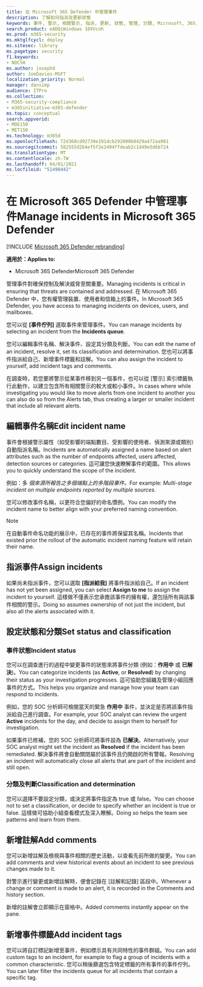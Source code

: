 ```yaml
---
title: 在 Microsoft 365 Defender 中管理事件
description: 了解如何指派及更新狀態
keywords: 事件, 警示, 相關警示, 指派, 更新, 狀態, 管理, 分類, Microsoft, 365, m365
search.product: eADQiWindows 10XVcnh
ms.prod: m365-security
ms.mktglfcycl: deploy
ms.sitesec: library
ms.pagetype: security
f1.keywords:
- NOCSH
ms.author: josephd
author: JoeDavies-MSFT
localization_priority: Normal
manager: dansimp
audience: ITPro
ms.collection:
- M365-security-compliance
- m365initiative-m365-defender
ms.topic: conceptual
search.appverid:
- MOE150
- MET150
ms.technology: m365d
ms.openlocfilehash: 72d368cd92739e191dcb292000b8429a472aa981
ms.sourcegitcommit: 582555d2b4ef5f2e2494ffdeab2c1d49e5d6b724
ms.translationtype: MT
ms.contentlocale: zh-TW
ms.lasthandoff: 04/01/2021
ms.locfileid: "51498442"
---
```

# <a name="manage-incidents-in-microsoft-365-defender"></a><span data-ttu-id="a1331-104">在 Microsoft 365 Defender 中管理事件</span><span class="sxs-lookup"><span data-stu-id="a1331-104">Manage incidents in Microsoft 365 Defender</span></span>

[!INCLUDE [Microsoft 365 Defender rebranding](../includes/microsoft-defender.md)]


<span data-ttu-id="a1331-105">**適用於：**</span><span class="sxs-lookup"><span data-stu-id="a1331-105">**Applies to:**</span></span>
- <span data-ttu-id="a1331-106">Microsoft 365 Defender</span><span class="sxs-lookup"><span data-stu-id="a1331-106">Microsoft 365 Defender</span></span>



<span data-ttu-id="a1331-107">管理事件對確保控制及解決威脅至關重要。</span><span class="sxs-lookup"><span data-stu-id="a1331-107">Managing incidents is critical in ensuring that threats are contained and addressed.</span></span> <span data-ttu-id="a1331-108">在 Microsoft 365 Defender 中，您有權管理裝置、使用者和信箱上的事件。</span><span class="sxs-lookup"><span data-stu-id="a1331-108">In Microsoft 365 Defender, you have access to managing incidents on devices, users, and mailboxes.</span></span> 


<span data-ttu-id="a1331-109">您可以從 **[事件佇列]** 選取事件來管理事件。</span><span class="sxs-lookup"><span data-stu-id="a1331-109">You can manage incidents by selecting an incident from the **Incidents queue**.</span></span> 

<span data-ttu-id="a1331-110">您可以編輯事件名稱、解決事件、設定其分類及判斷。</span><span class="sxs-lookup"><span data-stu-id="a1331-110">You can edit the name of an incident, resolve it, set its classification and determination.</span></span> <span data-ttu-id="a1331-111">您也可以將事件指派給自己、新增事件標籤和註解。</span><span class="sxs-lookup"><span data-stu-id="a1331-111">You can also assign the incident to yourself, add incident tags and comments.</span></span>

<span data-ttu-id="a1331-112">在調查時，若您要將警示從某事件移到另一個事件，也可以從 [警示] 索引標籤執行此動作，以建立包含所有相關警示的較大或較小事件。</span><span class="sxs-lookup"><span data-stu-id="a1331-112">In cases where while investigating you would like to move alerts from one incident to another you can also do so from the Alerts tab, thus creating a larger or smaller incident that include all relevant alerts.</span></span>

## <a name="edit-incident-name"></a><span data-ttu-id="a1331-113">編輯事件名稱</span><span class="sxs-lookup"><span data-stu-id="a1331-113">Edit incident name</span></span>
<span data-ttu-id="a1331-114">事件會根據警示屬性（如受影響的端點數目、受影響的使用者、偵測來源或類別）自動指派名稱。</span><span class="sxs-lookup"><span data-stu-id="a1331-114">Incidents are automatically assigned a name based on alert attributes such as the number of endpoints affected, users affected, detection sources or categories.</span></span> <span data-ttu-id="a1331-115">這可讓您快速瞭解事件的範圍。</span><span class="sxs-lookup"><span data-stu-id="a1331-115">This allows you to quickly understand the scope of the incident.</span></span>

<span data-ttu-id="a1331-116">例如：多 *個來源所報告之多個端點上的多階段事件。*</span><span class="sxs-lookup"><span data-stu-id="a1331-116">For example: *Multi-stage incident on multiple endpoints reported by multiple sources.*</span></span>

<span data-ttu-id="a1331-117">您可以修改事件名稱，以更符合您偏好的命名慣例。</span><span class="sxs-lookup"><span data-stu-id="a1331-117">You can modify the incident name to better align with your preferred naming convention.</span></span>

> [!NOTE]
> <span data-ttu-id="a1331-118">在自動事件命名功能的展示中，已存在的事件將保留其名稱。</span><span class="sxs-lookup"><span data-stu-id="a1331-118">Incidents that existed prior the rollout of the automatic incident naming feature will retain their name.</span></span>



## <a name="assign-incidents"></a><span data-ttu-id="a1331-119">指派事件</span><span class="sxs-lookup"><span data-stu-id="a1331-119">Assign incidents</span></span>
<span data-ttu-id="a1331-120">如果尚未指派事件，您可以選取 **[指派給我]** 將事件指派給自己。</span><span class="sxs-lookup"><span data-stu-id="a1331-120">If an incident has not yet been assigned, you can select **Assign to me** to assign the incident to yourself.</span></span> <span data-ttu-id="a1331-121">這樣做不僅表示您承擔該事件的擁有權，還包括所有與該事件相關的警示。</span><span class="sxs-lookup"><span data-stu-id="a1331-121">Doing so assumes ownership of not just the incident, but also all the alerts associated with it.</span></span>

## <a name="set-status-and-classification"></a><span data-ttu-id="a1331-122">設定狀態和分類</span><span class="sxs-lookup"><span data-stu-id="a1331-122">Set status and classification</span></span>
### <a name="incident-status"></a><span data-ttu-id="a1331-123">事件狀態</span><span class="sxs-lookup"><span data-stu-id="a1331-123">Incident status</span></span>
<span data-ttu-id="a1331-124">您可以在調查進行的過程中變更事件的狀態來將事件分類 (例如：**作用中** 或 **已解決**)。</span><span class="sxs-lookup"><span data-stu-id="a1331-124">You can categorize incidents (as **Active**, or **Resolved**) by changing their status as your investigation progresses.</span></span> <span data-ttu-id="a1331-125">這可協助您組織及管理小組回應事件的方式。</span><span class="sxs-lookup"><span data-stu-id="a1331-125">This helps you organize and manage how your team can respond to incidents.</span></span>

<span data-ttu-id="a1331-126">例如，您的 SOC 分析師可檢閱當天的緊急 **作用中** 事件，並決定是否將該事件指派給自己進行調查。</span><span class="sxs-lookup"><span data-stu-id="a1331-126">For example, your SOC analyst can review the urgent **Active** incidents for the day, and decide to assign them to herself for investigation.</span></span>

<span data-ttu-id="a1331-127">如果事件已修補，您的 SOC 分析師可將事件設為 **已解決**。</span><span class="sxs-lookup"><span data-stu-id="a1331-127">Alternatively, your SOC analyst might set the incident as **Resolved** if the incident has been remediated.</span></span> <span data-ttu-id="a1331-128">解決事件將會自動關閉屬於該事件且仍開啟的所有警報。</span><span class="sxs-lookup"><span data-stu-id="a1331-128">Resolving an incident will automatically close all alerts that are part of the incident and still open.</span></span> 

### <a name="classification-and-determination"></a><span data-ttu-id="a1331-129">分類及判斷</span><span class="sxs-lookup"><span data-stu-id="a1331-129">Classification and determination</span></span>
<span data-ttu-id="a1331-130">您可以選擇不要設定分類，或決定將事件指定為 true 或 false。</span><span class="sxs-lookup"><span data-stu-id="a1331-130">You can choose not to set a classification, or decide to specify whether an incident is true or false.</span></span> <span data-ttu-id="a1331-131">這樣做可協助小組查看模式及深入瞭解。</span><span class="sxs-lookup"><span data-stu-id="a1331-131">Doing so helps the team see patterns and learn from them.</span></span> 

## <a name="add-comments"></a><span data-ttu-id="a1331-132">新增註解</span><span class="sxs-lookup"><span data-stu-id="a1331-132">Add comments</span></span>
<span data-ttu-id="a1331-133">您可以新增註解及檢視與事件相關的歷史活動，以查看先前所做的變更。</span><span class="sxs-lookup"><span data-stu-id="a1331-133">You can add comments and view historical events about an incident to see previous changes made to it.</span></span>

<span data-ttu-id="a1331-134">對警示進行變更或新增註解時，便會記錄在 [註解和記錄] 區段中。</span><span class="sxs-lookup"><span data-stu-id="a1331-134">Whenever a change or comment is made to an alert, it is recorded in the Comments and history section.</span></span>

<span data-ttu-id="a1331-135">新增的註解會立即顯示在窗格中。</span><span class="sxs-lookup"><span data-stu-id="a1331-135">Added comments instantly appear on the pane.</span></span>

## <a name="add-incident-tags"></a><span data-ttu-id="a1331-136">新增事件標籤</span><span class="sxs-lookup"><span data-stu-id="a1331-136">Add incident tags</span></span>
<span data-ttu-id="a1331-137">您可以將自訂標記新增至事件，例如標示具有共同特性的事件群組。</span><span class="sxs-lookup"><span data-stu-id="a1331-137">You can add custom tags to an incident, for example to flag a group of incidents with a common characteristic.</span></span> <span data-ttu-id="a1331-138">您可以稍後篩選包含特定標籤的所有事件的事件佇列。</span><span class="sxs-lookup"><span data-stu-id="a1331-138">You can later filter the incidents queue for all incidents that contain a specific tag.</span></span>
